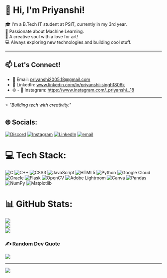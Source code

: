 # 👋 Hi, I'm Priyanshi!

🎓 I'm a B.Tech IT student at PSIT, currently in my 3rd year.  
🧠 Passionate about Machine Learning.  
🎨 A creative soul with a love for art!  
💻 Always exploring new technologies and building cool stuff.

---

## 📫 Let's Connect!

- 📧 Email: priyanshi2005.18@gmail.com  
- 🔗 LinkedIn: www.linkedin.com/in/priyanshi-singh1806k  
- 🌐 - 📸 Instagram: https://www.instagram.com/_priyanshi_.18 

---

⭐ _"Building tech with creativity."_

## 🌐 Socials:
[![Discord](https://img.shields.io/badge/Discord-%237289DA.svg?logo=discord&logoColor=white)](https://discord.gg/priyanshihere) [![Instagram](https://img.shields.io/badge/Instagram-%23E4405F.svg?logo=Instagram&logoColor=white)](https://instagram.com/_priyanshi_.18) [![LinkedIn](https://img.shields.io/badge/LinkedIn-%230077B5.svg?logo=linkedin&logoColor=white)](https://linkedin.com/in/https://www.linkedin.com/in/priyanshi-singh1806k/) [![email](https://img.shields.io/badge/Email-D14836?logo=gmail&logoColor=white)](mailto:priyanshi2005.18@gmail.com) 

# 💻 Tech Stack:
![C](https://img.shields.io/badge/c-%2300599C.svg?style=for-the-badge&logo=c&logoColor=white) ![C++](https://img.shields.io/badge/c++-%2300599C.svg?style=for-the-badge&logo=c%2B%2B&logoColor=white) ![CSS3](https://img.shields.io/badge/css3-%231572B6.svg?style=for-the-badge&logo=css3&logoColor=white) ![JavaScript](https://img.shields.io/badge/javascript-%23323330.svg?style=for-the-badge&logo=javascript&logoColor=%23F7DF1E) ![HTML5](https://img.shields.io/badge/html5-%23E34F26.svg?style=for-the-badge&logo=html5&logoColor=white) ![Python](https://img.shields.io/badge/python-3670A0?style=for-the-badge&logo=python&logoColor=ffdd54) ![Google Cloud](https://img.shields.io/badge/GoogleCloud-%234285F4.svg?style=for-the-badge&logo=google-cloud&logoColor=white) ![Oracle](https://img.shields.io/badge/Oracle-F80000?style=for-the-badge&logo=oracle&logoColor=white) ![Flask](https://img.shields.io/badge/flask-%23000.svg?style=for-the-badge&logo=flask&logoColor=white) ![OpenCV](https://img.shields.io/badge/opencv-%23white.svg?style=for-the-badge&logo=opencv&logoColor=white) ![Adobe Lightroom](https://img.shields.io/badge/Adobe%20Lightroom-31A8FF.svg?style=for-the-badge&logo=Adobe%20Lightroom&logoColor=white) ![Canva](https://img.shields.io/badge/Canva-%2300C4CC.svg?style=for-the-badge&logo=Canva&logoColor=white) ![Pandas](https://img.shields.io/badge/pandas-%23150458.svg?style=for-the-badge&logo=pandas&logoColor=white) ![NumPy](https://img.shields.io/badge/numpy-%23013243.svg?style=for-the-badge&logo=numpy&logoColor=white) ![Matplotlib](https://img.shields.io/badge/Matplotlib-%23ffffff.svg?style=for-the-badge&logo=Matplotlib&logoColor=black)
# 📊 GitHub Stats:
![](https://github-readme-stats.vercel.app/api?username=priyanshi-here&theme=omni&hide_border=false&include_all_commits=false&count_private=false)<br/>
![](https://nirzak-streak-stats.vercel.app/?user=priyanshi-here&theme=omni&hide_border=false)<br/>
![](https://github-readme-stats.vercel.app/api/top-langs/?username=priyanshi-here&theme=omni&hide_border=false&include_all_commits=false&count_private=false&layout=compact)

### ✍️ Random Dev Quote
![](https://quotes-github-readme.vercel.app/api?type=horizontal&theme=radical)

---
[![](https://visitcount.itsvg.in/api?id=priyanshi-here&icon=0&color=0)](https://visitcount.itsvg.in)

<!-- Proudly created with GPRM ( https://gprm.itsvg.in ) -->
